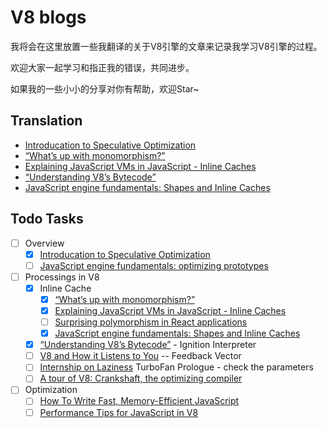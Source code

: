 # V8 blogs

我将会在这里放置一些我翻译的关于V8引擎的文章来记录我学习V8引擎的过程。

欢迎大家一起学习和指正我的错误，共同进步。

如果我的一些小小的分享对你有帮助，欢迎Star~

## Translation

- [Introducation to Speculative Optimization](https://github.com/RogerZZZZZ/V8-journeys/tree/master/Introduction-to-Speculative-Optimization)
- [“What’s up with monomorphism?”](https://github.com/RogerZZZZZ/V8-blog/tree/master/What's-up-with-monomorphism)
- [Explaining JavaScript VMs in JavaScript - Inline Caches](https://github.com/RogerZZZZZ/V8-blog/tree/master/Explain-Javascript-VMs-in-Javascript)
- [“Understanding V8’s Bytecode”](https://github.com/RogerZZZZZ/V8-blog/tree/master/Understanding-V8's-Bytecode)
- [JavaScript engine fundamentals: Shapes and Inline Caches](https://github.com/RogerZZZZZ/V8-blog/tree/master/Shapes-and-Inline-Caches)

## Todo Tasks

- [ ] Overview
    - [x] [Introducation to Speculative Optimization](https://github.com/RogerZZZZZ/V8-journeys/tree/master/translation/%08Introduction-to-Speculative-Optimization)
    - [ ] [JavaScript engine fundamentals: optimizing prototypes](https://mathiasbynens.be/notes/prototypes)
- [ ] Processings in V8
    - [x] Inline Cache
        - [x] [“What’s up with monomorphism?”](https://mrale.ph/blog/2015/01/11/whats-up-with-monomorphism.html)
        - [x] [Explaining JavaScript VMs in JavaScript - Inline Caches](https://mrale.ph/blog/2012/06/03/explaining-js-vms-in-js-inline-caches.html)
        - [ ] [Surprising polymorphism in React applications](https://medium.com/@bmeurer/surprising-polymorphism-in-react-applications-63015b50abc)
        - [x] [JavaScript engine fundamentals: Shapes and Inline Caches](https://mathiasbynens.be/notes/shapes-ics)
    - [x] [“Understanding V8’s Bytecode”](https://medium.com/dailyjs/understanding-v8s-bytecode-317d46c94775) - Ignition Interpreter
    - [ ] [V8 and How it Listens to You](https://www.youtube.com/watch?v=u7zRSm8jzvA) -- Feedback Vector
    - [ ] [Internship on Laziness](https://v8project.blogspot.com/2017/10/lazy-unlinking.html) TurboFan Prologue - check the parameters
    - [ ] [A tour of V8: Crankshaft, the optimizing compiler](https://www.jayconrod.com/posts/54/a-tour-of-v8-crankshaft-the-optimizing-compiler)
- [ ] Optimization
    - [ ] [How To Write Fast, Memory-Efficient JavaScript](https://www.smashingmagazine.com/2012/11/writing-fast-memory-efficient-javascript/)
    - [ ] [Performance Tips for JavaScript in V8](https://www.html5rocks.com/en/tutorials/speed/v8/)